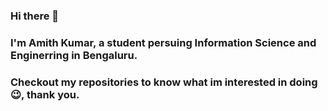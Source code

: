 ### Hi there 👋  
### I'm Amith Kumar, a student persuing Information Science and Enginerring in Bengaluru.
### Checkout my repositories to know what im interested in doing 😉, thank you.
<!--
**iAmithKumar/iAmithKumar** is a ✨ _special_ ✨ repository because its `README.md` (this file) appears on your GitHub profile.

Here are some ideas to get you started:

- 🔭 I’m currently working on ...
- 🌱 I’m currently learning ...
- 👯 I’m looking to collaborate on ...
- 🤔 I’m looking for help with ...
- 💬 Ask me about ...
- 📫 How to reach me: ...
- 😄 Pronouns: ...
- ⚡ Fun fact: ...
-->
